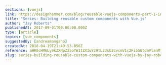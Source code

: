 ```yaml
---
sections: [vuejs]
link: https://designhammer.com/blog/reusable-vuejs-components-part-1-introduction
title: "Series: Building reusable custom components with Vue.js"
author: "Jay Roberts"
publishedAt: 2017-09-01T00:00:00.000Z
type: [article]
topics: [vue_components]
suggestedBy: [andreamangano]
createdAt: 2018-04-19T21:49:53.856Z
reference: aHR0cHM6Ly9kZXNpZ25oYW1tZXIuY29tL2Jsb2cvcmV1c2FibGUtdnVlanMtY29tcG9uZW50cy1wYXJ0LTEtaW50cm9kdWN0aW9u
slug: series-building-reusable-custom-components-with-vuejs-by-jay-roberts
---
```

